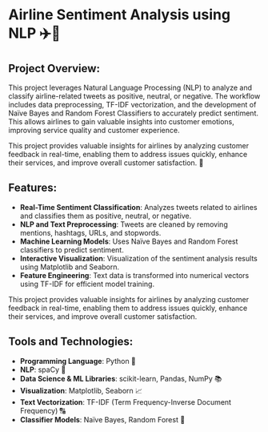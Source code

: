 # Airline Sentiment Analysis using NLP ✈️🧠

## Project Overview:
This project leverages Natural Language Processing (NLP) to analyze and classify airline-related tweets as positive, neutral, or negative. The workflow includes data preprocessing, TF-IDF vectorization, and the development of Naïve Bayes and Random Forest Classifiers to accurately predict sentiment. This allows airlines to gain valuable insights into customer emotions, improving service quality and customer experience. 

This project provides valuable insights for airlines by analyzing customer feedback in real-time, enabling them to address issues quickly, enhance their services, and improve overall customer satisfaction. 🚀

## Features:
- **Real-Time Sentiment Classification**: Analyzes tweets related to airlines and classifies them as positive, neutral, or negative. 
- **NLP and Text Preprocessing**: Tweets are cleaned by removing mentions, hashtags, URLs, and stopwords. 
- **Machine Learning Models**: Uses Naïve Bayes and Random Forest classifiers to predict sentiment. 
- **Interactive Visualization**: Visualization of the sentiment analysis results using Matplotlib and Seaborn. 
- **Feature Engineering**: Text data is transformed into numerical vectors using TF-IDF for efficient model training. 

This project provides valuable insights for airlines by analyzing customer feedback in real-time, enabling them to address issues quickly, enhance their services, and improve overall customer satisfaction. 

## Tools and Technologies:
- **Programming Language**: Python 🐍
- **NLP**: spaCy 💬
- **Data Science & ML Libraries**: scikit-learn, Pandas, NumPy 📚
- **Visualization**: Matplotlib, Seaborn 📈
- **Text Vectorization**: TF-IDF (Term Frequency-Inverse Document Frequency) 🔠
- **Classifier Models**: Naïve Bayes, Random Forest 🌲
